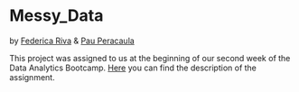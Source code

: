 # Messy_Data 
by [Federica Riva](https://github.com/federicariva) & [Pau Peracaula](https://github.com/cathvos)

This project was assigned to us at the beginning of our second week of the Data Analytics Bootcamp.
[Here](https://github.com/student-IH-labs-and-stuff/BCNDATA2022/blob/main/Projects/Messy_data/Messy_Data.md) you can find the description of the assignment.  

